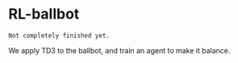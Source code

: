 # RL-ballbot
~~~~~~~~~~~~~~~~~~~~~~~~~~~~
Not completely finished yet.
~~~~~~~~~~~~~~~~~~~~~~~~~~~~
We apply TD3 to the ballbot, and train an agent to make it balance.
